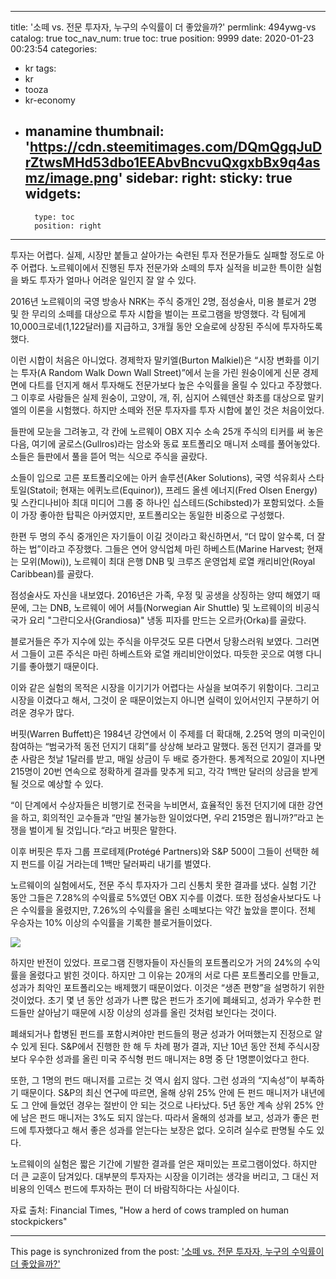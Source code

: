 
---
title: '소떼 vs. 전문 투자자, 누구의 수익률이 더 좋았을까?'
permlink: 494ywg-vs
catalog: true
toc_nav_num: true
toc: true
position: 9999
date: 2020-01-23 00:23:54
categories:
- kr
tags:
- kr
- tooza
- kr-economy
- manamine
thumbnail: 'https://cdn.steemitimages.com/DQmQgqJuDrZtwsMHd53dbo1EEAbvBncvuQxgxbBx9q4asmz/image.png'
sidebar:
    right:
        sticky: true
widgets:
    -
        type: toc
        position: right
---


투자는 어렵다. 실제, 시장만 붙들고 살아가는 숙련된 투자 전문가들도 실패할 정도로 아주 어렵다. 노르웨이에서 진행된 투자 전문가와 소떼의 투자 실적을 비교한 특이한 실험을 봐도 투자가 얼마나 어려운 일인지 잘 알 수 있다.

2016년 노르웨이의 국영 방송사 NRK는 주식 중개인 2명, 점성술사, 미용 블로거 2명 및 한 무리의 소떼를 대상으로 투자 시합을 벌이는 프로그램을 방영했다. 각 팀에게 10,000크로네(1,122달러)를 지급하고, 3개월 동안 오슬로에 상장된 주식에 투자하도록 했다.

이런 시합이 처음은 아니었다. 경제학자 말키엘(Burton Malkiel)은 “시장 변화를 이기는 투자(A Random Walk Down Wall Street)”에서 눈을 가린 원숭이에게 신문 경제면에 다트를 던지게 해서 투자해도 전문가보다 높은 수익률을 올릴 수 있다고 주장했다. 그 이후로 사람들은 실제 원숭이, 고양이, 개, 쥐, 심지어 스웨덴산 화초를 대상으로 말키엘의 이론을 시험했다. 하지만 소떼와 전문 투자자를 투자 시합에 붙인 것은 처음이었다.

들판에 모눈을 그려놓고, 각 칸에 노르웨이 OBX 지수 소속 25개 주식의 티커를 써 놓은 다음, 여기에 굴로스(Gullros)라는 암소와 동료 포트폴리오 매니저 소떼를 풀어놓았다. 소들은 들판에서 풀을 뜯어 먹는 식으로 주식을 골랐다.

소들이 입으로 고른 포트폴리오에는 아커 솔루션(Aker Solutions), 국영 석유회사 스타토일(Statoil; 현재는 에퀴노르(Equinor)), 프레드 올센 에너지(Fred Olsen Energy) 및 스칸디나비아 최대 미디어 그룹 중 하나인 십스테드(Schibsted)가 포함되었다. 소들이 가장 좋아한 탑픽은 아커였지만, 포트폴리오는 동일한 비중으로 구성했다.

한편 두 명의 주식 중개인은 자기들이 이길 것이라고 확신하면서, “더 많이 알수록, 더 잘하는 법”이라고 주장했다. 그들은 연어 양식업체 마린 하베스트(Marine Harvest; 현재는 모위(Mowi)), 노르웨이 최대 은행 DNB 및 크루즈 운영업체 로열 캐리비안(Royal Caribbean)를 골랐다.

점성술사도 자신을 내보였다. 2016년은 가족, 우정 및 공생을 상징하는 양띠 해였기 때문에, 그는 DNB, 노르웨이 에어 셔틀(Norwegian Air Shuttle) 및 노르웨이의 비공식 국가 요리 "그란디오사(Grandiosa)" 냉동 피자를 만드는 오르카(Orka)를 골랐다.

블로거들은 주가 지수에 있는 주식을 아무것도 모른 다면서 당황스러워 보였다. 그러면서 그들이 고른 주식은 마린 하베스트와 로열 캐리비안이었다. 따듯한 곳으로 여행 다니기를 좋아했기 때문이다.

이와 같은 실험의 목적은 시장을 이기기가 어렵다는 사실을 보여주기 위함이다. 그리고 시장을 이겼다고 해서, 그것이 운 때문이었는지 아니면 실력이 있어서인지 구분하기 어려운 경우가 많다.

버핏(Warren Buffett)은 1984년 강연에서 이 주제를 더 확대해, 2.25억 명의 미국인이 참여하는 “범국가적 동전 던지기 대회”를 상상해 보라고 말했다. 동전 던지기 결과를 맞춘 사람은 첫날 1달러를 받고, 매일 상금이 두 배로 증가한다. 통계적으로 20일이 지나면 215명이 20번 연속으로 정확하게 결과를 맞추게 되고, 각각 1백만 달러의 상금을 받게 될 것으로 예상할 수 있다.

“이 단계에서 수상자들은 비행기로 전국을 누비면서, 효율적인 동전 던지기에 대한 강연을 하고, 회의적인 교수들과 “만일 불가능한 일이었다면, 우리 215명은 뭡니까?”라고 논쟁을 벌이게 될 것입니다.“라고 버핏은 말한다.

이후 버핏은 투자 그룹 프로테제(Protégé Partners)와 S&P 500이 그들이 선택한 헤지 펀드를 이길 거라는데 1백만 달러짜리 내기를 벌였다.

노르웨이의 실험에서도, 전문 주식 투자자가 그리 신통치 못한 결과를 냈다. 실험 기간 동안 그들은 7.28%의 수익률로 5%였던 OBX 지수를 이겼다. 또한 점성술사보다도 나은 수익률을 올렸지만, 7.26%의 수익률을 올린 소떼보다는 약간 높았을 뿐이다. 전체 우승자는 10% 이상의 수익률을 기록한 블로거들이었다.

![](https://cdn.steemitimages.com/DQmQgqJuDrZtwsMHd53dbo1EEAbvBncvuQxgxbBx9q4asmz/image.png)

하지만 반전이 있었다. 프로그램 진행자들이 자신들의 포트폴리오가 거의 24%의 수익률을 올렸다고 밝힌 것이다. 하지만 그 이유는 20개의 서로 다른 포트폴리오를 만들고, 성과가 최악인 포트폴리오는 배제했기 때문이었다. 이것은 “생존 편향”을 설명하기 위한 것이었다. 초기 몇 년 동안 성과가 나쁜 많은 펀드가 조기에 폐쇄되고, 성과가 우수한 펀드들만 살아남기 때문에 시장 이상의 성과를 올린 것처럼 보인다는 것이다.

폐쇄되거나 합병된 펀드를 포함시켜야만 펀드들의 평균 성과가 어떠했는지 진정으로 알 수 있게 된다. S&P에서 진행한 한 해 두 차례 평가 결과, 지난 10년 동안 전체 주식시장보다 우수한 성과를 올린 미국 주식형 펀드 매니저는 8명 중 단 1명뿐이었다고 한다.

또한, 그 1명의 펀드 매니저를 고르는 것 역시 쉽지 않다. 그런 성과의 “지속성”이 부족하기 때문이다. S&P의 최신 연구에 따르면, 올해 상위 25% 안에 든 펀드 매니저가 내년에도 그 안에 들었던 경우는 절반이 안 되는 것으로 나타났다. 5년 동안 계속 상위 25% 안에 남은 펀드 매니저는 3%도 되지 않는다. 따라서 올해의 성과를 보고, 성과가 좋은 펀드에 투자했다고 해서 좋은 성과를 얻는다는 보장은 없다. 오히려 실수로 판명될 수도 있다.

노르웨이의 실험은 짧은 기간에 기발한 결과를 얻은 재미있는 프로그램이었다. 하지만 더 큰 교훈이 담겨있다. 대부분의 투자자는 시장을 이기려는 생각을 버리고, 그 대신 저비용의 인덱스 펀드에 투자하는 편이 더 바람직하다는 사실이다.

자료 출처: Financial Times, "How a herd of cows trampled on human stockpickers"

- - -

This page is synchronized from the post: ['소떼 vs. 전문 투자자, 누구의 수익률이 더 좋았을까?'](https://steemit.com/@pius.pius/494ywg-vs)
